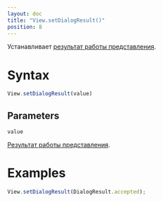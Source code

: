 ```yaml
---
layout: doc
title: "View.setDialogResult()"
position: 8
---
```


Устанавливает [результат работы представления](../DialogResult/).

# Syntax

```js
View.setDialogResult(value)
```

## Parameters

`value`

[Результат работы представления](../DialogResult/).

# Examples

```js
View.setDialogResult(DialogResult.accepted);
```
